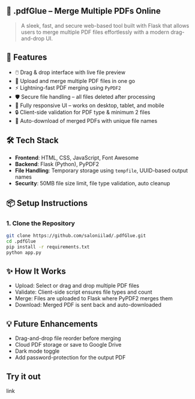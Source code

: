 ## 📎 .pdfGlue – Merge Multiple PDFs Online

> A sleek, fast, and secure web-based tool built with Flask that allows users to merge multiple PDF files effortlessly with a modern drag-and-drop UI.



## 🚀 Features

- 🖱️ Drag & drop interface with live file preview
- 📂 Upload and merge multiple PDF files in one go
- ⚡ Lightning-fast PDF merging using `PyPDF2`
- 🛡️ Secure file handling – all files deleted after processing
- 📱 Fully responsive UI – works on desktop, tablet, and mobile
- 🔒 Client-side validation for PDF type & minimum 2 files
- 💾 Auto-download of merged PDFs with unique file names



## 🛠️ Tech Stack

- **Frontend**: HTML, CSS, JavaScript, Font Awesome
- **Backend**: Flask (Python), PyPDF2
- **File Handling**: Temporary storage using `tempfile`, UUID-based output names
- **Security**: 50MB file size limit, file type validation, auto cleanup



## 📦 Setup Instructions

### 1. Clone the Repository

```bash
git clone https://github.com/saloniilad/.pdfGlue.git
cd .pdfGlue
pip install -r requirements.txt
python app.py
```

## ✨ How It Works
- Upload: Select or drag and drop multiple PDF files
- Validate: Client-side script ensures file types and count
- Merge: Files are uploaded to Flask where PyPDF2 merges them
- Download: Merged PDF is sent back and auto-downloaded

## 💡 Future Enhancements
- Drag-and-drop file reorder before merging
- Cloud PDF storage or save to Google Drive
- Dark mode toggle
- Add password-protection for the output PDF

## Try it out
link